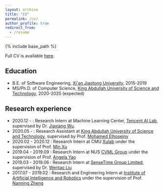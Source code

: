 ```yaml
---
layout: archive
title: "CV"
permalink: /cv/
author_profile: true
redirect_from:
  - /resume
---
```


{% include base_path %}

Full CV is available [here](https://nbviewer.jupyter.org/github/WilliamYi96/williamyi96.github.io/blob/master/files/CV_KAIYI_191115.pdf).

Education
---
* B.E. of Software Engineering, [Xi'an Jiaotong University](http://en.xjtu.edu.cn/), 2015-2019
* MS/Ph.D. of Computer Science, [King Abdullah University of Science and Technology](https://www.kaust.edu.sa/en), 2020-2025 (expected)

Research experience
---
* 2020.12 - : Research Intern at Machine Learning Center, [Tencent AI Lab](https://ai.tencent.com/ailab/en/index), supervised by Dr. [Jiaxiang Wu](https://scholar.google.com/citations?user=puazh38AAAAJ&hl=en).
* 2020.05 - : Research Assistant at [King Abdullah University of Science and Technology](https://www.kaust.edu.sa/en), supervised by Prof. [Mohamed Elhoseiny](http://www.mohamed-elhoseiny.com/)
* 2020.02 - 2020.12 : Research Intern at CMU [Xulab](https://xulabs.github.io/) under the supervision of Prof. [Min Xu](https://sites.google.com/view/xulab/home)
* 2019.04 - 2019.09 : Research Intern at NUS [CVML Group](https://sites.google.com/comp.nus.edu.sg/cvml/about-us?authuser=0) under the supervision of Prof. [Angela Yao](https://sites.google.com/comp.nus.edu.sg/ayao/home)
* 2019.03 - 2019.06 : Research Intern at [SenseTime Group Limited](https://www.sensetime.com/en), supervised by Dr. [Wentao Liu](https://scholar.google.com/citations?user=KZn9NWEAAAAJ&hl=zh-CN)
* 2017.07 - 2019.02 : Research and Engineering Intern at [Institute of Artificial Intelligence and Robotics](http://www.aiar.xjtu.edu.cn/) under the supervision of Prof. [Nanning Zheng](https://scholar.google.com.hk/citations?user=iqMe3p8AAAAJ&hl=zh-CN)
